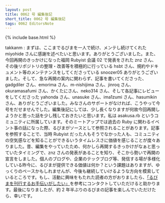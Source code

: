 ```yaml
---
layout: post
title: 0062 号 編集後記
short_title: 0062 号 編集後記
tags: 0062 EditorsNote
---
```

{% include base.html %}

takkanm
: まずは、ここまでるびまを一人で続け、メンテし続けてくれた miyohide さんに感謝を述べたいと思います。ありがとうございました。また、今回再開のきっかけになった福岡 Rubyist 会議 02 で発表をされた znz さん、その後リポジトリの整理・改善等を積極的に行っている hsbt さん、規約やドキュメント等のメンテナンスをしてくださっている snoozer05 ありがとうございました。そして、急な再開の案内に関わらず、記事を書いてくださった、gadgdiler さん、emorima さん、m-nishijima さん、jinroq さん、okuramasafumi さん、かくたにさん、neko314 さん、そして各記事にレビューをしてくださった yahonda さん、unasuke さん、ima1zumi さん、hasumikin さん、ありがとうございました。みなさんのサポートがなければ、こうやって今号をだせませんでした。編集後記にしては、少し長くなりますが何故今回再開しようかと思った話を少し残しておきたいと思います。私は asakusa.rb というコミュニティに所属しています。そのミートアップでは過去の Ruby に関わるイベント事の話になった際、るびまがソースとして参照されることがあります。記事を参照することで、当時 Rubyist だった人もそうでなかった人も、コミュニティの空気感などを知ることができるいうタイムレスさに価値を感じることが度々ありました。昔、編集をやっていたため、何かしら再開するきっかけがなぁと思っていたタイミングで、znz さんの発表があることを知り、そこから勢いで再開の宣言をしました。個人のブログや、企業のテックブログ等、発信する場が多様化している昨今に、るびまが提供できる価値は何か？という課題はありますが、ゆっくりのペースかもしれませんが、今後も継続していけるような方向を模索しているところです。もし、活動に興味をもたれた読者の方がおりましたら、[「るびまを刊行するお手伝いがしたい」](https://github.com/rubima/magazine.rubyist.net/blob/661f2b5001a91a1b961ed4c09a3a76edfd85a0d5/CONTRIBUTING.md#%E3%82%8B%E3%81%B3%E3%81%BE%E3%82%92%E5%88%8A%E8%A1%8C%E3%81%99%E3%82%8B%E3%81%8A%E6%89%8B%E4%BC%9D%E3%81%84%E3%81%8C%E3%81%97%E3%81%9F%E3%81%84)を参考にコンタクトしていただけると助かります。最後になりましたが、約 2 年半ぶりのるびまの記事を楽しんでいただけたら、幸いです。

